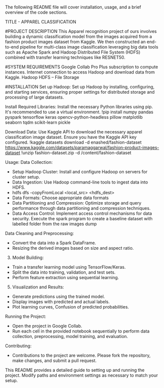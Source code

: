 The following README file will cover installation, usage, and a brief overview of the code sections.

TITLE - APPAREL CLASSIFICATION

#PROJECT DESCRIPTION
This Apparel recognition project of ours involves building a dynamic classification model from the images acquired from a fashion product images dataset from Kaggle.
We then constructed an end-to-end pipeline for multi-class image classification leveraging big data tools such as Apache Spark and Hadoop Distributed File System (HDFS) combined with transfer learning techniques like RESNET50.

#SYSTEM REQUIREMENTS
Google Collab Pro Plus subscription to compute instances.
Internet connection to access Hadoop and download data from Kaggle.
Hadoop HDFS – File Storage

#INSTALLATION
Set up Hadoop:
Set up Hadoop by installing, configuring, and starting services, ensuring proper settings for distributed storage and processing of large datasets.

Install Required Libraries:
Install the necessary Python libraries using pip. It's recommended to use a virtual environment.
!pip install numpy pandas pyspark tensorflow keras opencv-python-headless pillow matplotlib seaborn tqdm scikit-learn pickle

Download Data:
Use Kaggle API to download the necessary apparel classification image dataset. Ensure you have the Kaggle API key configured.
!kaggle datasets download -d enashed/fashion-dataset
https://www.kaggle.com/datasets/paramaggarwal/fashion-product-images-dataset
!unzip fashion-dataset.zip -d /content/fashion-dataset

Usage:
Data Collection:
* Setup Hadoop Cluster: Install and configure Hadoop on servers for cluster setup.
* Data Ingestion: Use Hadoop command-line tools to ingest data into HDFS.
* hdfs dfs -copyFromLocal <local_src> <hdfs_dest>
* Data Formats: Choose appropriate data formats 
* Data Partitioning and Compression: Optimize storage and query performance through data partitioning and compression techniques.
* Data Access Control: Implement access control mechanisms for data security.
Execute the spark program to create a baseline dataset with labelled folder from the raw images dump 

Data Cleaning and Preprocessing:
* Convert the data into a Spark DataFrame.
* Resizing the derived images based on size and aspect ratio.

3. Model Building:
* Train a transfer learning model using TensorFlow/Keras.
* Split the data into training, validation, and test sets.
* Perform feature extraction using sequential learning.

5. Visualization and Results:
* Generate predictions using the trained model.
* Display images with predicted and actual labels.
* Plot learning curves, Confusion of predicted probabilities.

Running the Project:
* Open the project in Google Collab.
* Run each cell in the provided notebook sequentially to perform data collection, preprocessing, model training, and evaluation.

Contributing:
* Contributions to the project are welcome. Please fork the repository, make changes, and submit a pull request.

This README provides a detailed guide to setting up and running the project. Modify paths and environment settings as necessary to match your setup.
